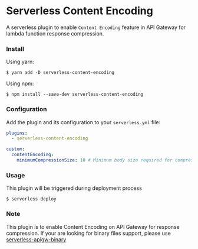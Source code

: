 # Serverless Content Encoding

A serverless plugin to enable `Content Encoding` feature in API Gateway for lambda function response compression.

### Install

Using yarn:
```
$ yarn add -D serverless-content-encoding
```

Using npm:
```
$ npm install --save-dev serverless-content-encoding
```

### Configuration

Add the plugin and its configuration to your `serverless.yml` file:

```yaml
plugins:
  - serverless-content-encoding

custom:
  contentEncoding:
    minimumCompressionSize: 10 # Minimum body size required for compression in bytes
```

### Usage

This plugin will be triggered during deployment process

```
$ serverless deploy
```

### Note

This plugin is to enable Content Encoding on API Gateway for response compression. If your are looking for binary files support, please use [serverless-apigw-binary](https://www.npmjs.com/package/serverless-apigw-binary)
